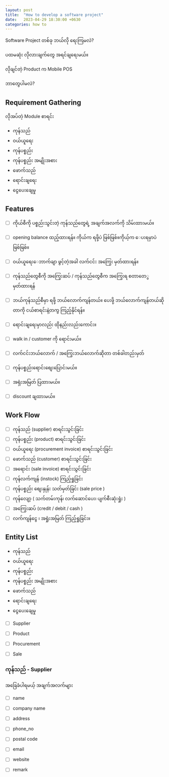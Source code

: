 ```yaml
---
layout: post
title:  "How to develop a software project"
date:   2023-04-29 18:30:00 +0630
categories: how to
---
```

Software Project တစ်ခု ဘယ်လို ရေးကြမလဲ?

ပထမဆုံး လိုလားချက်တွေ အရင်ချရေးမယ်။

လိုချင်တဲ့ Product က Mobile POS

ဘာတွေပါမလဲ?

## Requirement Gathering

လိုအပ်တဲ့ Module စာရင်း

- ကုန်သည်
- ဝယ်ယူရေး
- ကုန်ပစ္စည်း
- ကုန်ပစ္စည်း အမျိုးအစား
- ဖောက်သည်
- ရောင်းချရေး
- ငွေပေးချေမှု 


## Features

- [ ] ကိုယ်စီကို ပစ္စည်းသွင်းတဲ့ ကုန်သည်တွေရဲ့ အချက်အလက်ကို သိမ်းထားမယ်။
- [ ] opening balance ထည့်ထားရန်။ ကိုယ်က ရဖို့ပဲ ဖြစ်ဖြစ်။​ကိုယ့်က ေပးရမှာပဲ​ဖြစ်ဖြစ်။
- [ ] ဝယ်ယူရေးေဘာက်ချာ ဖွင့်တဲ့အခါ လက်ငင်း အကြွေး မှတ်ထားရန်။
- [ ] ကုန်သည်တွေစီကို အကြွေးဆပ် / ကုန်သည်တွေစီက အကြွေးရ စတာတေွ မှတ်ထားရန်
- [ ] ဘယ်ကုန်သည်စီမှာ ရဖို့ ဘယ်လောက်ကျန်တယ်။​ ပေးဖို့ ဘယ်လောက်ကျန်တယ်ဆိုတာကို ငယ်စာရင်းနဲ့တကွ ကြည့်နိုင်ရန်။

- [ ] ရောင်းချရေးမှာလည်း ထိုနည်းလည်းကောင်း။
- [ ] walk in / customer ကို ရောင်းမယ်။
- [ ] လက်ငင်းဘယ်လောက် / အကြွေးဘယ်လောက်ဆိုတာ တစ်ခါတည်းမှတ်

- [ ] ကုန်ပစ္စည်းရောင်းစျေးပြောင်းမယ်။
- [ ] အရှံးအမြတ် ပြထားမယ်။
- [ ] discount ချထားမယ်။


## Work Flow

- [ ] ကုန်သည် (supplier) စာရင်းသွင်းခြင်း
- [ ] ကုန်ပစ္စည်း (product) စာရင်းသွင်းခြင်း
- [ ] ဝယ်ယူရေး (procurement invoice) စာရင်းသွင်းခြင်း
- [ ] ဖောက်သည် (customer) စာရင်းသွင်းခြင်း
- [ ] အရောင်း (sale invoice) စာရင်းသွင်းခြင်း
- [ ] ကုန်လက်ကျန် (instock) ကြည့်ရှုခြင်း
- [ ] ကုန်ပစ္စည်း စျေးနှုန်း သတ်မှတ်ခြင်း (sale price )
- [ ] ကုန်လျော့ ( သက်တမ်းကုန်၊​ လက်ဆောင်ပေး၊ ပျက်စီးဆုံးရှုံး ) 
- [ ] အကြွေးဆပ် (credit / debit / cash )
- [ ] လက်ကျန်ငွေ ၊​ အရှုံးအမြတ် ကြည့်ရှုခြင်း။

## Entity List

- ကုန်သည်
- ဝယ်ယူရေး
- ကုန်ပစ္စည်း
- ကုန်ပစ္စည်း အမျိုးအစား
- ဖောက်သည်
- ရောင်းချရေး
- ငွေပေးချေမှု 

- [ ] Supplier
- [ ] Product
- [ ] Procurement
- [ ] Sale


### ကုန်သည် - Supplier


အခြေခံပါရမယ့် အချက်အလက်များ

- [ ] name
- [ ] company name
- [ ] address
- [ ] phone_no
- [ ] postal code
- [ ] email
- [ ] website
- [ ] remark



